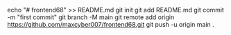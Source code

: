 echo "# frontend68" >> README.md
git init
git add README.md
git commit -m "first commit"
git branch -M main
git remote add origin https://github.com/maxcyber007/frontend68.git
git push -u origin main
.